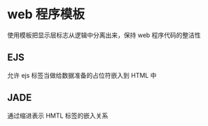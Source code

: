 # web 程序模板

使用模板把显示层标志从逻辑中分离出来，保持 web 程序代码的整洁性

## EJS

允许 ejs 标签当做给数据准备的占位符嵌入到 HTML 中

## JADE

通过缩进表示 HMTL 标签的嵌入关系
